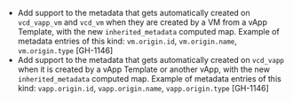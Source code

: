 * Add support to the metadata that gets automatically created on `vcd_vapp_vm` and `vcd_vm` when they are created by a VM from a vApp Template,
  with the new `inherited_metadata` computed map. Example of metadata entries of this kind: `vm.origin.id`, `vm.origin.name`, `vm.origin.type` [GH-1146]
* Add support to the metadata that gets automatically created on `vcd_vapp` when it is created by a vApp Template or another vApp,
  with the new `inherited_metadata` computed map. Example of metadata entries of this kind: `vapp.origin.id`, `vapp.origin.name`, `vapp.origin.type` [GH-1146]

